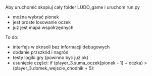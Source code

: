 Aby uruchomić skopiuj cały folder LUDO_game i uruchom run.py
- można wybrać pionek
- jest proste losowanie oczek
- już jest mapa współrzędnych 

To do:
- interfejs w oknsoli bez informacji debugowych
- dodanie przszkód i nagród
- testy logiki gry (powinno być już ok)
- usunięcie części:  if (player_3.suma_oczek[pionek - 1] + oczka) > (player_3.domek_wejscie_chodnik + 5):
